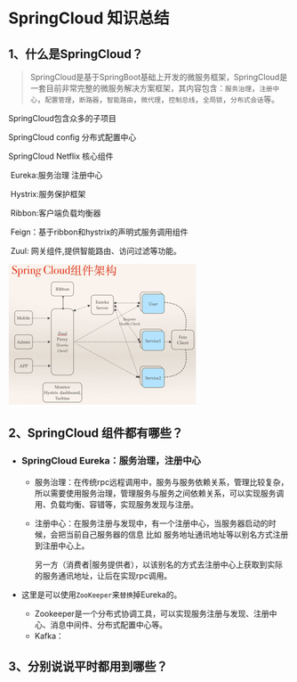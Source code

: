 # SpringCloud 知识总结

## 1、什么是SpringCloud？

> SpringCloud是基于SpringBoot基础上开发的微服务框架，SpringCloud是一套目前非常完整的微服务解决方案框架，其内容包含：`服务治理`，`注册中心`，`配置管理`，`断路器`，`智能路由`，`微代理`，`控制总线`，`全局锁`，`分布式会话`等。

SpringCloud包含众多的子项目

SpringCloud config 分布式配置中心

SpringCloud Netflix 核心组件

​                      Eureka:服务治理 注册中心

​                      Hystrix:服务保护框架

​                      Ribbon:客户端负载均衡器

​                      Feign：基于ribbon和hystrix的声明式服务调用组件

​                      Zuul: 网关组件,提供智能路由、访问过滤等功能。

![image-20221210230517871](image-20221210230517871.png)



## 2、SpringCloud 组件都有哪些？

- ### SpringCloud Eureka：服务治理，注册中心  

  - 服务治理：在传统rpc远程调用中，服务与服务依赖关系，管理比较复杂，所以需要使用服务治理，管理服务与服务之间依赖关系，可以实现服务调用、负载均衡、容错等，实现服务发现与注册。

  - 注册中心：在服务注册与发现中，有一个注册中心，当服务器启动的时候，会把当前自己服务器的信息 比如 服务地址通讯地址等以别名方式注册到注册中心上。

     另一方（消费者|服务提供者），以该别名的方式去注册中心上获取到实际的服务通讯地址，让后在实现rpc调用。

- 这里是可以使用`ZooKeeper`来`替换`掉Eureka的。

  - Zookeeper是一个分布式协调工具，可以实现服务注册与发现、注册中心、消息中间件、分布式配置中心等。
  - Kafka：

## 3、分别说说平时都用到哪些？

